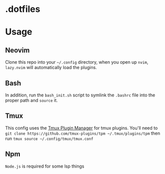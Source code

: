 # .dotfiles

# Usage

## Neovim
Clone this repo into your `~/.config` directory, when you open up `nvim`, `lazy.nvim` will automatically load the plugins. 

## Bash
In addition, run the `bash_init.sh` script to symlink the `.bashrc` file into the proper path and `source` it.

## Tmux
This config uses the [Tmux Plugin Manager](https://github.com/tmux-plugins/tpm) for tmux plugins. You'll need to `git clone https://github.com/tmux-plugins/tpm ~/.tmux/plugins/tpm` then run `tmux source ~/.config/tmux/tmux.conf`

## Npm
`Node.js` is required for some lsp things
